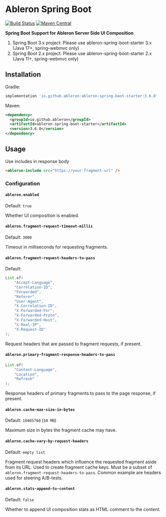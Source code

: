 # Ableron Spring Boot
[![Build Status](https://github.com/ableron/ableron-spring-boot/actions/workflows/main.yml/badge.svg)](https://github.com/ableron/ableron-spring-boot/actions/workflows/main.yml)
[![Maven Central](https://maven-badges.herokuapp.com/maven-central/io.github.ableron/ableron-spring-boot/badge.svg)](https://mvnrepository.com/artifact/io.github.ableron/ableron-spring-boot)

**Spring Boot Support for Ableron Server Side UI Composition**
1. Spring Boot 3.x project: Please use ableron-spring-boot-starter 3.x (Java 17+, spring-webmvc only)
2. Spring Boot 2.x project: Please use ableron-spring-boot-starter 2.x (Java 11+, spring-webmvc only)

## Installation
Gradle:
```groovy
implementation 'io.github.ableron:ableron-spring-boot-starter:3.6.0'
```

Maven:
```xml
<dependency>
  <groupId>io.github.ableron</groupId>
  <artifactId>ableron-spring-boot-starter</artifactId>
  <version>3.6.0</version>
</dependency>
```

## Usage
Use includes in response body
```html
<ableron-include src="https://your-fragment-url" />
```

### Configuration

#### `ableron.enabled`

Default: `true`

Whether UI composition is enabled.

#### `ableron.fragment-request-timeout-millis`

Default: `3000`

Timeout in milliseconds for requesting fragments.

#### `ableron.fragment-request-headers-to-pass`

Default:

```java
List.of(
    "Accept-Language",
    "Correlation-ID",
    "Forwarded",
    "Referer",
    "User-Agent",
    "X-Correlation-ID",
    "X-Forwarded-For",
    "X-Forwarded-Proto",
    "X-Forwarded-Host",
    "X-Real-IP",
    "X-Request-ID"
);
```

Request headers that are passed to fragment requests, if present.

#### `ableron.primary-fragment-response-headers-to-pass`

```java
List.of(
    "Content-Language",
    "Location",
    "Refresh"
);
```

Response headers of primary fragments to pass to the page response, if present.

#### `ableron.cache-max-size-in-bytes`

Default: `10485760` (`10 MB`)

Maximum size in bytes the fragment cache may have.

#### `ableron.cache-vary-by-request-headers`

Default: `empty list`

Fragment request headers which influence the requested fragment aside from its URL. Used to create fragment cache keys.
Must be a subset of `ableron.fragment-request-headers-to-pass`. Common example are headers used for steering A/B-tests.

#### `ableron.stats-append-to-content`

Default: `false`

Whether to append UI composition stats as HTML comment to the content.
